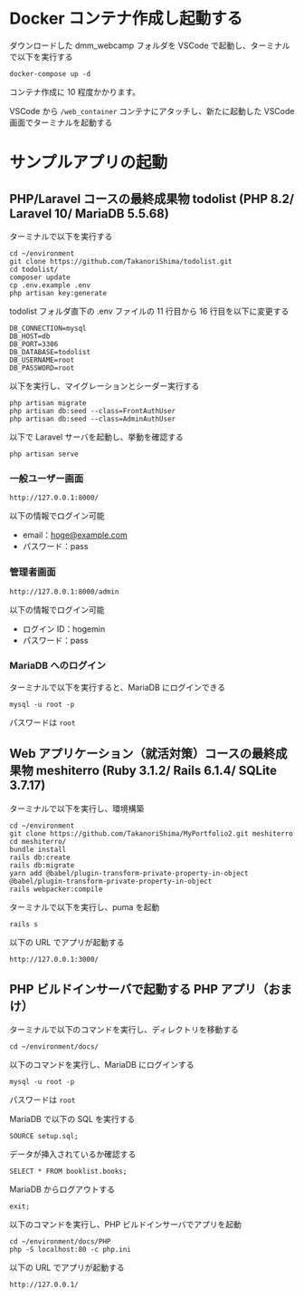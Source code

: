 # Docker コンテナ作成し起動する

ダウンロードした dmm_webcamp フォルダを VSCode で起動し、ターミナルで以下を実行する

```
docker-compose up -d
```

コンテナ作成に 10 程度かかります。

VSCode から `/web_container` コンテナにアタッチし、新たに起動した VSCode 画面でターミナルを起動する

# サンプルアプリの起動

## PHP/Laravel コースの最終成果物 todolist (PHP 8.2/ Laravel 10/ MariaDB 5.5.68)

ターミナルで以下を実行する

```
cd ~/environment
git clone https://github.com/TakanoriShima/todolist.git
cd todolist/
composer update
cp .env.example .env
php artisan key:generate
```

todolist フォルダ直下の .env ファイルの 11 行目から 16 行目を以下に変更する

```
DB_CONNECTION=mysql
DB_HOST=db
DB_PORT=3306
DB_DATABASE=todolist
DB_USERNAME=root
DB_PASSWORD=root
```

以下を実行し、マイグレーションとシーダー実行する

```
php artisan migrate
php artisan db:seed --class=FrontAuthUser
php artisan db:seed --class=AdminAuthUser
```

以下で Laravel サーバを起動し、挙動を確認する

```
php artisan serve
```

### 一般ユーザー画面

```
http://127.0.0.1:8000/
```

以下の情報でログイン可能

- email：hoge@example.com
- パスワード：pass

### 管理者画面

```
http://127.0.0.1:8000/admin
```

以下の情報でログイン可能

- ログイン ID：hogemin
- パスワード：pass

### MariaDB へのログイン

ターミナルで以下を実行すると、MariaDB にログインできる

```
mysql -u root -p
```

パスワードは `root`

## Web アプリケーション（就活対策）コースの最終成果物 meshiterro (Ruby 3.1.2/ Rails 6.1.4/ SQLite 3.7.17)

ターミナルで以下を実行し、環境構築

```
cd ~/environment
git clone https://github.com/TakanoriShima/MyPortfolio2.git meshiterro
cd meshiterro/
bundle install
rails db:create
rails db:migrate
yarn add @babel/plugin-transform-private-property-in-object @babel/plugin-transform-private-property-in-object
rails webpacker:compile
```

ターミナルで以下を実行し、puma を起動

```
rails s
```

以下の URL でアプリが起動する

```
http://127.0.0.1:3000/
```

## PHP ビルドインサーバで起動する PHP アプリ（おまけ）

ターミナルで以下のコマンドを実行し、ディレクトリを移動する

```
cd ~/environment/docs/
```

以下のコマンドを実行し、MariaDB にログインする

```
mysql -u root -p
```

パスワードは `root`

MariaDB で以下の SQL を実行する

```
SOURCE setup.sql;
```

データが挿入されているか確認する

```
SELECT * FROM booklist.books;
```

MariaDB からログアウトする

```
exit;
```

以下のコマンドを実行し、PHP ビルドインサーバでアプリを起動

```
cd ~/environment/docs/PHP
php -S localhost:80 -c php.ini
```

以下の URL でアプリが起動する

```
http://127.0.0.1/
```
